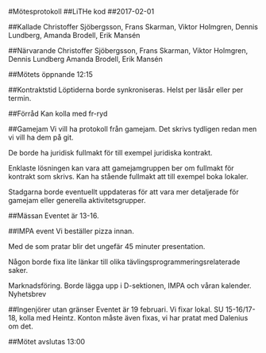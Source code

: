 #Mötesprotokoll
##LiTHe kod
##2017-02-01

##Kallade
Christoffer Sjöbergsson, Frans Skarman, Viktor Holmgren, Dennis Lundberg, Amanda Brodell, Erik Mansén

##Närvarande
Christoffer Sjöbergsson, Frans Skarman, Viktor Holmgren, Dennis Lundberg Amanda Brodell, Erik Mansén

##Mötets öppnande
12:15

##Kontraktstid
Löptiderna borde synkroniseras. Helst per läsår eller per termin.

##Förråd
Kan kolla med fr-ryd

##Gamejam
Vi vill ha protokoll från gamejam. Det skrivs tydligen redan men vi vill ha dem på git.

De borde ha juridisk fullmakt för till exempel juridiska kontrakt.

Enklaste lösningen kan vara att gamejamgruppen ber om fullmakt för kontrakt som skrivs.
Kan ha stående fullmakt att till exempel boka lokaler.

Stadgarna borde eventuellt uppdateras för att vara mer detaljerade för gamejam eller generella aktivitetsgrupper.

##Mässan
Eventet är 13-16. 

##IMPA event
Vi beställer pizza innan. 

Med de som pratar blir det ungefär 45 minuter presentation.

Någon borde fixa lite länkar till olika tävlingsprogrammeringsrelaterade saker.

Marknadsföring. Borde lägga upp i D-sektionen, IMPA och våran kalender. Nyhetsbrev

##Ingenjörer utan gränser
Eventet är 19 februari. Vi fixar lokal. SU 15-16/17-18, kolla med Heintz. Konton
måste även fixas, vi har pratat med Dalenius om det.

##Mötet avslutas
13:00

